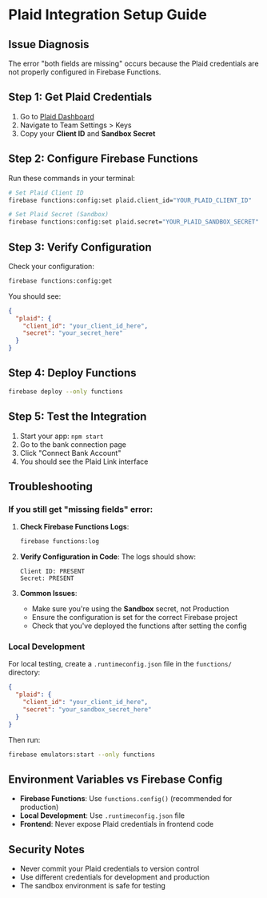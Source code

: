 # Plaid Integration Setup Guide

## Issue Diagnosis

The error "both fields are missing" occurs because the Plaid credentials are not properly configured in Firebase Functions.

## Step 1: Get Plaid Credentials

1. Go to [Plaid Dashboard](https://dashboard.plaid.com/)
2. Navigate to Team Settings > Keys
3. Copy your **Client ID** and **Sandbox Secret**

## Step 2: Configure Firebase Functions

Run these commands in your terminal:

```bash
# Set Plaid Client ID
firebase functions:config:set plaid.client_id="YOUR_PLAID_CLIENT_ID"

# Set Plaid Secret (Sandbox)
firebase functions:config:set plaid.secret="YOUR_PLAID_SANDBOX_SECRET"
```

## Step 3: Verify Configuration

Check your configuration:

```bash
firebase functions:config:get
```

You should see:

```json
{
  "plaid": {
    "client_id": "your_client_id_here",
    "secret": "your_secret_here"
  }
}
```

## Step 4: Deploy Functions

```bash
firebase deploy --only functions
```

## Step 5: Test the Integration

1. Start your app: `npm start`
2. Go to the bank connection page
3. Click "Connect Bank Account"
4. You should see the Plaid Link interface

## Troubleshooting

### If you still get "missing fields" error:

1. **Check Firebase Functions Logs**:

   ```bash
   firebase functions:log
   ```

2. **Verify Configuration in Code**:
   The logs should show:

   ```
   Client ID: PRESENT
   Secret: PRESENT
   ```

3. **Common Issues**:
   - Make sure you're using the **Sandbox** secret, not Production
   - Ensure the configuration is set for the correct Firebase project
   - Check that you've deployed the functions after setting the config

### Local Development

For local testing, create a `.runtimeconfig.json` file in the `functions/` directory:

```json
{
  "plaid": {
    "client_id": "your_client_id_here",
    "secret": "your_sandbox_secret_here"
  }
}
```

Then run:

```bash
firebase emulators:start --only functions
```

## Environment Variables vs Firebase Config

- **Firebase Functions**: Use `functions.config()` (recommended for production)
- **Local Development**: Use `.runtimeconfig.json` file
- **Frontend**: Never expose Plaid credentials in frontend code

## Security Notes

- Never commit your Plaid credentials to version control
- Use different credentials for development and production
- The sandbox environment is safe for testing
